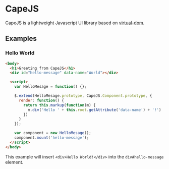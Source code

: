 # CapeJS

CapeJS is a lightweight Javascript UI library based on [virtual-dom](https://github.com/Matt-Esch/virtual-dom).

## Examples

### Hello World

```html
<body>
  <h1>Greeting from CapeJS</h1>
  <div id="hello-message" data-name="World"></div>

  <script>
    var HelloMesage = function() {};

    $.extend(HelloMesage.prototype, CapeJS.Component.prototype, {
      render: function() {
        return this.markup(function(m) {
          m.div('Hello ' + this.root.getAttribute('data-name') + '!')
        })
      }
    });

    var component = new HelloMesage();
    component.mount('hello-message');
  </script>
</body>
```

This example will insert `<div>Hello World!</div>` into the `div#hello-message` element.
